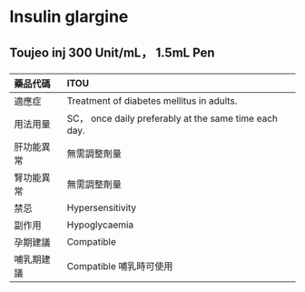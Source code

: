 # Insulin glargine

## Toujeo inj 300 Unit/mL， 1.5mL Pen

##### 

| 藥品代碼   | ITOU                                                  |
|:-----------|:------------------------------------------------------|
| 適應症     | Treatment of diabetes mellitus in adults.             |
| 用法用量   | SC， once daily preferably at the same time each day. |
| 肝功能異常 | 無需調整劑量                                          |
| 腎功能異常 | 無需調整劑量                                          |
| 禁忌       | Hypersensitivity                                      |
| 副作用     | Hypoglycaemia                                         |
| 孕期建議   | Compatible                                            |
| 哺乳期建議 | Compatible 哺乳時可使用                               |

